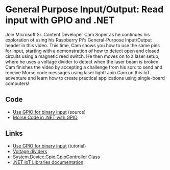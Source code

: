# General Purpose Input/Output: Read input with GPIO and .NET

Join Microsoft Sr. Content Developer Cam Soper as he continues his exploration of using his Raspberry Pi's General-Purpose Input/Output header in this video. This time, Cam shows you how to use the same pins for input, starting with a demonstration of how to detect open and closed circuits using a magnetic reed switch. He then moves on to a laser setup, where he uses a voltage divider to detect when the laser beam is broken. Cam finishes the video by accepting a challenge from his son: to send and receive Morse code messages using laser light! Join Cam on this IoT adventure and learn how to create practical applications using single-board computers!

## Code

- [Use GPIO for binary input](https://github.com/MicrosoftDocs/dotnet-iot-assets/tree/main/tutorials/InputTutorial) (source)
- [Morse Code in .NET with GPIO](https://learn.microsoft.com/samples/dotnet/samples/morse-dotnet/)

## Links

- [Use GPIO for binary input](https://learn.microsoft.com/dotnet/iot/tutorials/gpio-input) (tutorial)
- [Voltage dividers](https://en.wikipedia.org/wiki/Voltage_divider)
- [System.Device.Gpio.GpioController Class](https://learn.microsoft.com/dotnet/api/system.device.gpio.gpiocontroller?view=iot-dotnet-latest)
- [.NET IoT Libraries documentation](https://learn.microsoft.com/dotnet/iot/)
